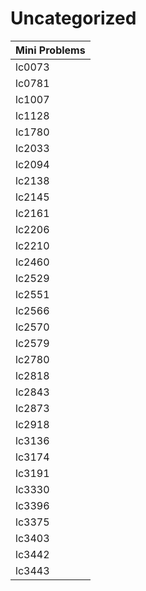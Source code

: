 # Uncategorized

| Mini Problems |
| ------------- |
| lc0073        |
| lc0781        |
| lc1007        |
| lc1128        |
| lc1780        |
| lc2033        |
| lc2094        |
| lc2138        |
| lc2145        |
| lc2161        |
| lc2206        |
| lc2210        |
| lc2460        |
| lc2529        |
| lc2551        |
| lc2566        |
| lc2570        |
| lc2579        |
| lc2780        |
| lc2818        |
| lc2843        |
| lc2873        |
| lc2918        |
| lc3136        |
| lc3174        |
| lc3191        |
| lc3330        |
| lc3396        |
| lc3375        |
| lc3403        |
| lc3442        |
| lc3443        |
